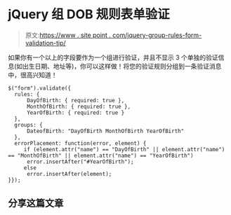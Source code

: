 # jQuery 组 DOB 规则表单验证

> 原文:[https://www . site point . com/jquery-group-rules-form-validation-tip/](https://www.sitepoint.com/jquery-group-rules-form-validation-tip/)

如果你有一个以上的字段要作为一个组进行验证，并且不显示 3 个单独的验证信息(如出生日期、地址等)，你可以这样做！将您的验证规则分组到一条验证消息中，很高兴知道！

```
$("form").validate({
  rules: {
      DayOfBirth: { required: true },
      MonthOfBirth: { required: true },
      YearOfBirth: { required: true }
  },
  groups: {
      DateofBirth: "DayOfBirth MonthOfBirth YearOfBirth"
  },
  errorPlacement: function(error, element) {
     if (element.attr("name") == "DayOfBirth" || element.attr("name") == "MonthOfBirth" || element.attr("name") == "YearOfBirth") 
      error.insertAfter("#YearOfBirth");
     else 
      error.insertAfter(element);
}});
```

## 分享这篇文章